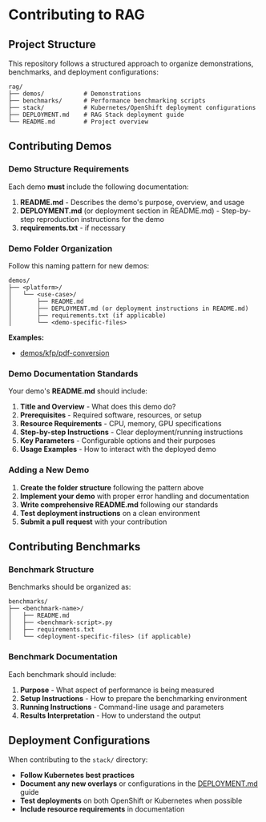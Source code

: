 # Contributing to RAG

## Project Structure

This repository follows a structured approach to organize demonstrations, benchmarks, and deployment configurations:

```
rag/
├── demos/           # Demonstrations
├── benchmarks/      # Performance benchmarking scripts
├── stack/           # Kubernetes/OpenShift deployment configurations
├── DEPLOYMENT.md    # RAG Stack deployment guide
└── README.md        # Project overview
```

## Contributing Demos

### Demo Structure Requirements

Each demo **must** include the following documentation:

1. **README.md** - Describes the demo's purpose, overview, and usage
2. **DEPLOYMENT.md** (or deployment section in README.md) - Step-by-step reproduction instructions for the demo
3. **requirements.txt** - if necessary

### Demo Folder Organization

Follow this naming pattern for new demos:

```
demos/
├── <platform>/
│   └── <use-case>/
│       ├── README.md
│       ├── DEPLOYMENT.md (or deployment instructions in README.md)
│       ├── requirements.txt (if applicable)
│       └── <demo-specific-files>
```

<!--- TODO: Add more demos to the examples as they are added to the project -->
**Examples:**
- [demos/kfp/pdf-conversion](demos/kfp/pdf-conversion)

### Demo Documentation Standards

Your demo's **README.md** should include:

1. **Title and Overview** - What does this demo do?
2. **Prerequisites** - Required software, resources, or setup
3. **Resource Requirements** - CPU, memory, GPU specifications
4. **Step-by-step Instructions** - Clear deployment/running instructions
5. **Key Parameters** - Configurable options and their purposes
6. **Usage Examples** - How to interact with the deployed demo

### Adding a New Demo

1. **Create the folder structure** following the pattern above
2. **Implement your demo** with proper error handling and documentation
3. **Write comprehensive README.md** following our standards
4. **Test deployment instructions** on a clean environment
5. **Submit a pull request** with your contribution

## Contributing Benchmarks

### Benchmark Structure

Benchmarks should be organized as:

```
benchmarks/
├── <benchmark-name>/
│   ├── README.md
│   ├── <benchmark-script>.py
│   ├── requirements.txt
│   └── <deployment-specific-files> (if applicable)
```

### Benchmark Documentation

Each benchmark should include:

1. **Purpose** - What aspect of performance is being measured
2. **Setup Instructions** - How to prepare the benchmarking environment
3. **Running Instructions** - Command-line usage and parameters
4. **Results Interpretation** - How to understand the output

## Deployment Configurations

When contributing to the `stack/` directory:

- **Follow Kubernetes best practices**
- **Document any new overlays** or configurations in the [DEPLOYMENT.md](DEPLOYMENT.md) guide
- **Test deployments** on both OpenShift or Kubernetes when possible
- **Include resource requirements** in documentation
